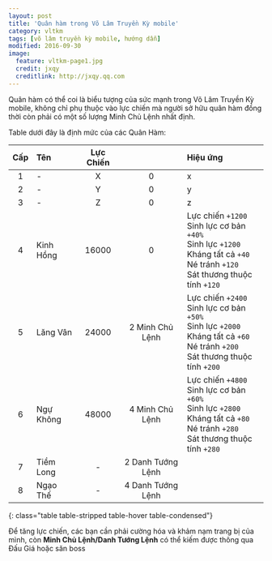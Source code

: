 ```yaml
---
layout: post
title: 'Quân hàm trong Võ Lâm Truyền Kỳ mobile'
category: vltkm
tags: [võ lâm truyền kỳ mobile, hướng dẫn]
modified: 2016-09-30
image:
  feature: vltkm-page1.jpg
  credit: jxqy
  creditlink: http://jxqy.qq.com
---
```

Quân hàm có thể coi là biểu tượng của sức mạnh trong Võ Lâm Truyền Kỳ mobile, không chỉ phụ thuộc vào lực chiến mà người sở hữu quân hàm đồng thời còn phải có một số lượng Minh Chủ Lệnh nhất định.  
<!-- more -->
Table dưới đây là định mức của các Quân Hàm:

| Cấp | Tên | Lực Chiến | | Hiệu ứng |
| :---: | :--- | :---: | :---: | :--- |
| 1 | - | X | 0 | x |
| 2 | - | Y | 0 | y |
| 3 | - | Z | 0 | z |
| 4 | Kinh Hồng | 16000 | 0 | Lực chiến `+1200` <br/> Sinh lực cơ bản `+40%` <br/> Sinh lực `+1200` <br/> Kháng tất cả `+40` <br/> Né tránh `+120` <br/> Sát thương thuộc tính `+120` |
| 5 | Lăng Vân | 24000 | 2 Minh Chủ Lệnh | Lực chiến `+2400` <br/> Sinh lực cơ bản `+50%` <br/> Sinh lực `+2000` <br/> Kháng tất cả `+60` <br/> Né tránh `+200` <br/> Sát thương thuộc tính `+200` |
| 6 | Ngự Không | 48000 | 4 Minh Chủ Lệnh | Lực chiến `+4800` <br/> Sinh lực cơ bản `+60%` <br/> Sinh lực `+2800` <br/> Kháng tất cả `+80` <br/> Né tránh `+280` <br/> Sát thương thuộc tính `+280` |
| 7 | Tiềm Long  | - | 2 Danh Tướng Lệnh | |
| 8 | Ngạo Thế | - | 4 Danh Tướng Lệnh | |
{: class="table table-stripped table-hover table-condensed"}

Để tăng lực chiến, các bạn cần phải cường hóa và khảm nạm trang bị của mình, còn **Minh Chủ Lệnh/Danh Tướng Lệnh** có thể kiếm được thông qua Đấu Giá hoặc săn boss
